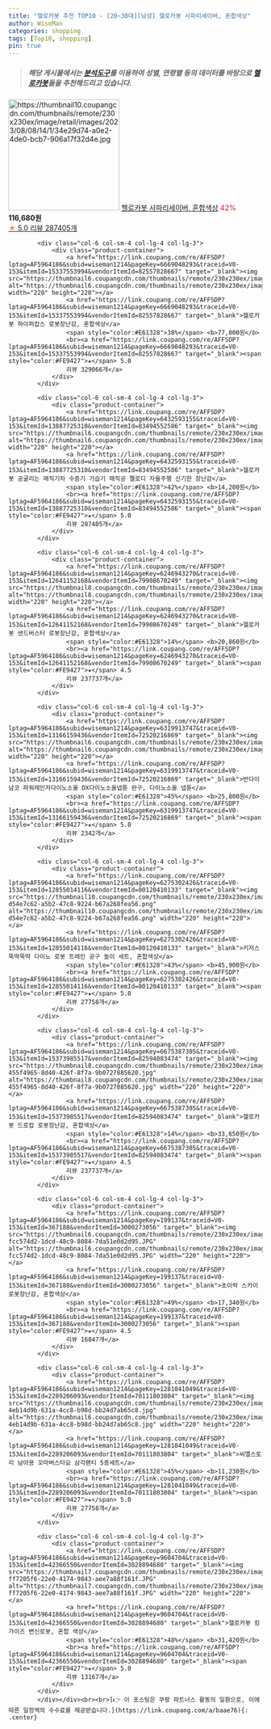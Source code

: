 ```yaml
---
title: "헬로카봇 추천 TOP10 - [20~30대][남성] 헬로카봇 사파리세이버, 혼합색상"
author: WiseMan
categories: shopping
tags: [Top10, shopping]
pin: true
---
```


> ##### 해당 게시물에서는 [**분석도구**](https://itemscout.io/)를 이용하여 **성별**, **연령별** 등의 데이터를 바탕으로 [**헬로카봇**](https://link.coupang.com/a/baae76)들을 추천해드리고 있습니다.
<div class="container"><div class="row">
            <div class="col-6 col-sm-4 col-lg-4 col-lg-3">
                <div class="product-container">
                    <a href="https://link.coupang.com/re/AFFSDP?lptag=AF5964186&subid=wiseman1214&pageKey=7440119743&traceid=V0-153&itemId=19344925533&vendorItemId=86818732442" target="_blank"><img src="https://thumbnail10.coupangcdn.com/thumbnails/remote/230x230ex/image/retail/images/2023/08/08/14/1/34e29d74-a0e2-4de0-bcb7-906a17f32d4e.jpg" alt="https://thumbnail10.coupangcdn.com/thumbnails/remote/230x230ex/image/retail/images/2023/08/08/14/1/34e29d74-a0e2-4de0-bcb7-906a17f32d4e.jpg" width="220" height="220"></a>
                    <a href="https://link.coupang.com/re/AFFSDP?lptag=AF5964186&subid=wiseman1214&pageKey=7440119743&traceid=V0-153&itemId=19344925533&vendorItemId=86818732442" target="_blank">헬로카봇 사파리세이버, 혼합색상</a>
                    <span style="color:#E61328">42%</span> <b>116,680원</b>
                    <br><a href="https://link.coupang.com/re/AFFSDP?lptag=AF5964186&subid=wiseman1214&pageKey=7440119743&traceid=V0-153&itemId=19344925533&vendorItemId=86818732442" target="_blank"><span style="color:#FE9427">★</span> 5.0
                    리뷰 287405개</a>
                </div>
            </div>
            
            <div class="col-6 col-sm-4 col-lg-4 col-lg-3">
                <div class="product-container">
                    <a href="https://link.coupang.com/re/AFFSDP?lptag=AF5964186&subid=wiseman1214&pageKey=6669048293&traceid=V0-153&itemId=15337553994&vendorItemId=82557828667" target="_blank"><img src="https://thumbnail6.coupangcdn.com/thumbnails/remote/230x230ex/image/rs_quotation_api/vjayzjyf/d23700ee86474c888828cf28ef18c1d3.jpg" alt="https://thumbnail6.coupangcdn.com/thumbnails/remote/230x230ex/image/rs_quotation_api/vjayzjyf/d23700ee86474c888828cf28ef18c1d3.jpg" width="220" height="220"></a>
                    <a href="https://link.coupang.com/re/AFFSDP?lptag=AF5964186&subid=wiseman1214&pageKey=6669048293&traceid=V0-153&itemId=15337553994&vendorItemId=82557828667" target="_blank">헬로카봇 하이퍼캅스 로봇장난감, 혼합색상</a>
                    <span style="color:#E61328">38%</span> <b>77,000원</b>
                    <br><a href="https://link.coupang.com/re/AFFSDP?lptag=AF5964186&subid=wiseman1214&pageKey=6669048293&traceid=V0-153&itemId=15337553994&vendorItemId=82557828667" target="_blank"><span style="color:#FE9427">★</span> 5.0
                    리뷰 329066개</a>
                </div>
            </div>
            
            <div class="col-6 col-sm-4 col-lg-4 col-lg-3">
                <div class="product-container">
                    <a href="https://link.coupang.com/re/AFFSDP?lptag=AF5964186&subid=wiseman1214&pageKey=6432593155&traceid=V0-153&itemId=13887725310&vendorItemId=83494552586" target="_blank"><img src="https://thumbnail6.coupangcdn.com/thumbnails/remote/230x230ex/image/vendor_inventory/7040/3859992905f9ea3f98b189e164a892bce77d14fb6874638b6528d7d9c1f1.jpg" alt="https://thumbnail6.coupangcdn.com/thumbnails/remote/230x230ex/image/vendor_inventory/7040/3859992905f9ea3f98b189e164a892bce77d14fb6874638b6528d7d9c1f1.jpg" width="220" height="220"></a>
                    <a href="https://link.coupang.com/re/AFFSDP?lptag=AF5964186&subid=wiseman1214&pageKey=6432593155&traceid=V0-153&itemId=13887725310&vendorItemId=83494552586" target="_blank">헬로카봇 공굴리는 매직기차 수증기 가습기 매직공 멜로디 자율주행 신기한 장난감</a>
                    <span style="color:#E61328">42%</span> <b>14,200원</b>
                    <br><a href="https://link.coupang.com/re/AFFSDP?lptag=AF5964186&subid=wiseman1214&pageKey=6432593155&traceid=V0-153&itemId=13887725310&vendorItemId=83494552586" target="_blank"><span style="color:#FE9427">★</span> 5.0
                    리뷰 287405개</a>
                </div>
            </div>
            
            <div class="col-6 col-sm-4 col-lg-4 col-lg-3">
                <div class="product-container">
                    <a href="https://link.coupang.com/re/AFFSDP?lptag=AF5964186&subid=wiseman1214&pageKey=6246943270&traceid=V0-153&itemId=12641152168&vendorItemId=79908670249" target="_blank"><img src="https://thumbnail8.coupangcdn.com/thumbnails/remote/230x230ex/image/rs_quotation_api/6nnx7sdy/5795dd4aec7d4a599dd0b0014090609d.jpg" alt="https://thumbnail8.coupangcdn.com/thumbnails/remote/230x230ex/image/rs_quotation_api/6nnx7sdy/5795dd4aec7d4a599dd0b0014090609d.jpg" width="220" height="220"></a>
                    <a href="https://link.coupang.com/re/AFFSDP?lptag=AF5964186&subid=wiseman1214&pageKey=6246943270&traceid=V0-153&itemId=12641152168&vendorItemId=79908670249" target="_blank">헬로카봇 샌드버스터 로봇장난감, 혼합색상</a>
                    <span style="color:#E61328">14%</span> <b>20,860원</b>
                    <br><a href="https://link.coupang.com/re/AFFSDP?lptag=AF5964186&subid=wiseman1214&pageKey=6246943270&traceid=V0-153&itemId=12641152168&vendorItemId=79908670249" target="_blank"><span style="color:#FE9427">★</span> 4.5
                    리뷰 237737개</a>
                </div>
            </div>
            
            <div class="col-6 col-sm-4 col-lg-4 col-lg-3">
                <div class="product-container">
                    <a href="https://link.coupang.com/re/AFFSDP?lptag=AF5964186&subid=wiseman1214&pageKey=6319913747&traceid=V0-153&itemId=13166159436&vendorItemId=72520216869" target="_blank"><img src="https://thumbnail6.coupangcdn.com/thumbnails/remote/230x230ex/image/vendor_inventory/f204/43546019538a48eda7e2dd7c3bce88d9bdcf387dd96eaeb83533e7487de7.jpg" alt="https://thumbnail6.coupangcdn.com/thumbnails/remote/230x230ex/image/vendor_inventory/f204/43546019538a48eda7e2dd7c3bce88d9bdcf387dd96eaeb83533e7487de7.jpg" width="220" height="220"></a>
                    <a href="https://link.coupang.com/re/AFFSDP?lptag=AF5964186&subid=wiseman1214&pageKey=6319913747&traceid=V0-153&itemId=13166159436&vendorItemId=72520216869" target="_blank">반다이남코 파워레인저다이노소울 DX다이노소울넵튠 완구, 다이노소울 넵튠</a>
                    <span style="color:#E61328">45%</span> <b>25,800원</b>
                    <br><a href="https://link.coupang.com/re/AFFSDP?lptag=AF5964186&subid=wiseman1214&pageKey=6319913747&traceid=V0-153&itemId=13166159436&vendorItemId=72520216869" target="_blank"><span style="color:#FE9427">★</span> 5.0
                    리뷰 2342개</a>
                </div>
            </div>
            
            <div class="col-6 col-sm-4 col-lg-4 col-lg-3">
                <div class="product-container">
                    <a href="https://link.coupang.com/re/AFFSDP?lptag=AF5964186&subid=wiseman1214&pageKey=6275302426&traceid=V0-153&itemId=12855014116&vendorItemId=80120410133" target="_blank"><img src="https://thumbnail10.coupangcdn.com/thumbnails/remote/230x230ex/image/retail/images/8399869897896041-d54e7c62-a5b2-47c8-9224-b67a268fea56.png" alt="https://thumbnail10.coupangcdn.com/thumbnails/remote/230x230ex/image/retail/images/8399869897896041-d54e7c62-a5b2-47c8-9224-b67a268fea56.png" width="220" height="220"></a>
                    <a href="https://link.coupang.com/re/AFFSDP?lptag=AF5964186&subid=wiseman1214&pageKey=6275302426&traceid=V0-153&itemId=12855014116&vendorItemId=80120410133" target="_blank">키저스 뚝딱뚝딱 다이노 로봇 트레인 공구 놀이 세트, 혼합색상</a>
                    <span style="color:#E61328">43%</span> <b>45,900원</b>
                    <br><a href="https://link.coupang.com/re/AFFSDP?lptag=AF5964186&subid=wiseman1214&pageKey=6275302426&traceid=V0-153&itemId=12855014116&vendorItemId=80120410133" target="_blank"><span style="color:#FE9427">★</span> 5.0
                    리뷰 27758개</a>
                </div>
            </div>
            
            <div class="col-6 col-sm-4 col-lg-4 col-lg-3">
                <div class="product-container">
                    <a href="https://link.coupang.com/re/AFFSDP?lptag=AF5964186&subid=wiseman1214&pageKey=6675387305&traceid=V0-153&itemId=15373985517&vendorItemId=82594083474" target="_blank"><img src="https://thumbnail8.coupangcdn.com/thumbnails/remote/230x230ex/image/retail/images/4837034082951425-455f4965-8d40-426f-8f7a-9b0727885620.jpg" alt="https://thumbnail8.coupangcdn.com/thumbnails/remote/230x230ex/image/retail/images/4837034082951425-455f4965-8d40-426f-8f7a-9b0727885620.jpg" width="220" height="220"></a>
                    <a href="https://link.coupang.com/re/AFFSDP?lptag=AF5964186&subid=wiseman1214&pageKey=6675387305&traceid=V0-153&itemId=15373985517&vendorItemId=82594083474" target="_blank">헬로카봇 드로캅 로봇장난감, 혼합색상</a>
                    <span style="color:#E61328">14%</span> <b>33,650원</b>
                    <br><a href="https://link.coupang.com/re/AFFSDP?lptag=AF5964186&subid=wiseman1214&pageKey=6675387305&traceid=V0-153&itemId=15373985517&vendorItemId=82594083474" target="_blank"><span style="color:#FE9427">★</span> 4.5
                    리뷰 237737개</a>
                </div>
            </div>
            
            <div class="col-6 col-sm-4 col-lg-4 col-lg-3">
                <div class="product-container">
                    <a href="https://link.coupang.com/re/AFFSDP?lptag=AF5964186&subid=wiseman1214&pageKey=199137&traceid=V0-153&itemId=367188&vendorItemId=3000273056" target="_blank"><img src="https://thumbnail6.coupangcdn.com/thumbnails/remote/230x230ex/image/retail/images/89206172364661-fcc574d2-1dcd-48c9-8084-7da51e0d2d95.JPG" alt="https://thumbnail6.coupangcdn.com/thumbnails/remote/230x230ex/image/retail/images/89206172364661-fcc574d2-1dcd-48c9-8084-7da51e0d2d95.JPG" width="220" height="220"></a>
                    <a href="https://link.coupang.com/re/AFFSDP?lptag=AF5964186&subid=wiseman1214&pageKey=199137&traceid=V0-153&itemId=367188&vendorItemId=3000273056" target="_blank">초이락 스카이 로봇장난감, 혼합색상</a>
                    <span style="color:#E61328">49%</span> <b>17,340원</b>
                    <br><a href="https://link.coupang.com/re/AFFSDP?lptag=AF5964186&subid=wiseman1214&pageKey=199137&traceid=V0-153&itemId=367188&vendorItemId=3000273056" target="_blank"><span style="color:#FE9427">★</span> 4.5
                    리뷰 16847개</a>
                </div>
            </div>
            
            <div class="col-6 col-sm-4 col-lg-4 col-lg-3">
                <div class="product-container">
                    <a href="https://link.coupang.com/re/AFFSDP?lptag=AF5964186&subid=wiseman1214&pageKey=1281041049&traceid=V0-153&itemId=2289206093&vendorItemId=70111803804" target="_blank"><img src="https://thumbnail6.coupangcdn.com/thumbnails/remote/230x230ex/image/retail/images/261380639418515-4eb14d9b-631a-4cc8-b98d-bb24d7ab65c8.jpg" alt="https://thumbnail6.coupangcdn.com/thumbnails/remote/230x230ex/image/retail/images/261380639418515-4eb14d9b-631a-4cc8-b98d-bb24d7ab65c8.jpg" width="220" height="220"></a>
                    <a href="https://link.coupang.com/re/AFFSDP?lptag=AF5964186&subid=wiseman1214&pageKey=1281041049&traceid=V0-153&itemId=2289206093&vendorItemId=70111803804" target="_blank">씨엘스토리 남아용 꼬마버스타요 삼각팬티 5종세트</a>
                    <span style="color:#E61328">45%</span> <b>11,230원</b>
                    <br><a href="https://link.coupang.com/re/AFFSDP?lptag=AF5964186&subid=wiseman1214&pageKey=1281041049&traceid=V0-153&itemId=2289206093&vendorItemId=70111803804" target="_blank"><span style="color:#FE9427">★</span> 5.0
                    리뷰 27758개</a>
                </div>
            </div>
            
            <div class="col-6 col-sm-4 col-lg-4 col-lg-3">
                <div class="product-container">
                    <a href="https://link.coupang.com/re/AFFSDP?lptag=AF5964186&subid=wiseman1214&pageKey=9604704&traceid=V0-153&itemId=42366550&vendorItemId=3028894680" target="_blank"><img src="https://thumbnail7.coupangcdn.com/thumbnails/remote/230x230ex/image/retail/images/1885982603008147-ff7205f6-22e0-4174-9843-aee7a88f161f.JPG" alt="https://thumbnail7.coupangcdn.com/thumbnails/remote/230x230ex/image/retail/images/1885982603008147-ff7205f6-22e0-4174-9843-aee7a88f161f.JPG" width="220" height="220"></a>
                    <a href="https://link.coupang.com/re/AFFSDP?lptag=AF5964186&subid=wiseman1214&pageKey=9604704&traceid=V0-153&itemId=42366550&vendorItemId=3028894680" target="_blank">헬로카봇 킹가이즈 변신로봇, 혼합 색상</a>
                    <span style="color:#E61328">48%</span> <b>31,420원</b>
                    <br><a href="https://link.coupang.com/re/AFFSDP?lptag=AF5964186&subid=wiseman1214&pageKey=9604704&traceid=V0-153&itemId=42366550&vendorItemId=3028894680" target="_blank"><span style="color:#FE9427">★</span> 5.0
                    리뷰 13167개</a>
                </div>
            </div>
            </div></div><br><br>[👉 이 포스팅은 쿠팡 파트너스 활동의 일환으로, 이에 따른 일정액의 수수료를 제공받습니다.](https://link.coupang.com/a/baae76){: .center}